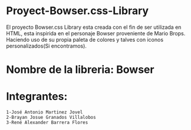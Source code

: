 # Proyect-Bowser.css-Library
El proyecto Bowser.css Library esta creada con el fin de ser utilizada en HTML, esta inspirida en el personaje Bowser proveniente de Mario Brops. Haciendo uso de su propia paleta de colores y talves con iconos personalizados(Si encontramos).

# Nombre de la libreria: Bowser

# Integrantes:

    1-José Antonio Martinez Jovel
    2-Brayan Josue Granados Villalobos
    3-René Alexander Barrera Flores
